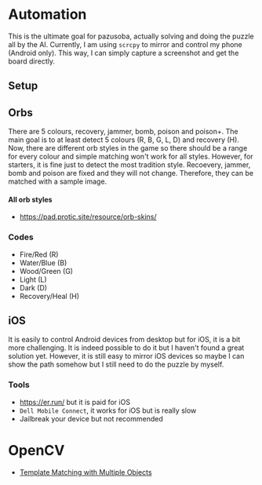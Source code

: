 # Automation
This is the ultimate goal for pazusoba, actually solving and doing the puzzle all by the AI. Currently, I am using `scrcpy` to mirror and control my phone (Android only). This way, I can simply capture a screenshot and get the board directly.

## Setup


## Orbs
There are 5 colours, recovery, jammer, bomb, poison and poison+. The main goal is to at least detect 5 colours (R, B, G, L, D) and recovery (H). 
Now, there are different orb styles in the game so there should be a range for every colour and simple matching won't work for all styles. 
However, for starters, it is fine just to detect the most tradition style. 
Recoevery, jammer, bomb and poison are fixed and they will not change. Therefore, they can be matched with a sample image.

#### All orb styles
- https://pad.protic.site/resource/orb-skins/

### Codes
- Fire/Red (R)
- Water/Blue (B)
- Wood/Green (G)
- Light (L)
- Dark (D)
- Recovery/Heal (H)

## iOS
It is easily to control Android devices from desktop but for iOS, it is a bit more challenging. It is indeed possible to do it but I haven't found a great solution yet. However, it is still easy to mirror iOS devices so maybe I can show the path somehow but I still need to do the puzzle by myself.

### Tools
- https://er.run/ but it is paid for iOS
- `Dell Mobile Connect`, it works for iOS but is really slow
- Jailbreak your device but not recommended


# OpenCV
- [Template Matching with Multiple Objects](https://docs.opencv.org/4.2.0/d4/dc6/tutorial_py_template_matching.html)
